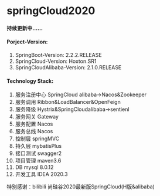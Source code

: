# springCloud2020

#### 持续更新中......


#### Porject-Version:
1. SpringBoot-Version: 2.2.2.RELEASE
2. SpringCloud-Version: Hoxton.SR1
3. SpringCloudAlibaba-Version: 2.1.0.RELEASE

#### Technology Stack:

1. 服务注册中心  SpringCloud alibaba->Nacos&Zookeeper
2. 服务调用 Ribbon&LoadBalancer&OpenFeign
3. 服务降级 Hystrix&SpringCloudalibaba->sentienl
4. 服务网关 Gateway
5. 服务配置 Nacos
6. 服务总线 Nacos
7. 控制层   springMVC
8. 持久层 mybatisPlus
9. 接口测试 swagger2
10. 项目管理 maven3.6
11. DB mysql 8.0.12
12. 开发工具  IDEA 2020.3

特别感谢：bilibili    尚硅谷2020最新版SpringCloud(H版&alibaba) 
